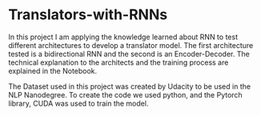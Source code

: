 # Translators-with-RNNs

In this project I am applying the knowledge learned about RNN to test different architectures to develop a translator model. The first architecture tested is a bidirectional RNN and the second is an Encoder-Decoder. 
The technical explanation to the architects and the training process are explained in the Notebook.

The Dataset used in this project was created by Udacity to be used in the NLP Nanodegree. To create the code we used python, and the Pytorch library, CUDA was used to train the model. 
